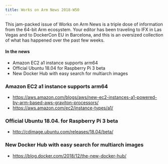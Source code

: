 ```yaml
---
title: Works on Arm News 2018-W50
---
```


This jam-packed issue of Works on Arm News is a triple 
dose of information from the 64-bit Arm ecosystem. Your
editor has been traveling to IFX in Las Vegas and to
DockerCon EU in Barcelona, and this is an oversized
collection of what has happened over the past few weeks.

#### In the news
* Amazon EC2 a1 instance supports arm64
* Official Ubuntu 18.04 for Raspberry Pi 3 beta
* New Docker Hub with easy search for multiarch images

### Amazon EC2 a1 instance supports arm64

* https://aws.amazon.com/blogs/aws/new-ec2-instances-a1-powered-by-arm-based-aws-graviton-processors/
* https://aws.amazon.com/ec2/instance-types/a1/

### Official Ubuntu 18.04. for Raspberry Pi 3 beta

* http://cdimage.ubuntu.com/releases/18.04/beta/

### New Docker Hub with easy search for multiarch images

* https://blog.docker.com/2018/12/the-new-docker-hub/
